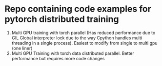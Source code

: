 # Repo containing code examples for pytorch distributed training

1. Multi GPU training with torch parallel (Has reduced performance due to GIL Global interpreter lock due to the way Cpython handles multi threading in a single process). Easiest to modify from single to multi gpu (one liner)
2. Multi GPU Training with torch data distributed parallel. Better performance but requires more code changes
